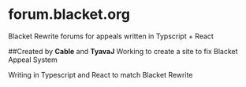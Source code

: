 # forum.blacket.org
Blacket Rewrite forums for appeals written in Typscript + React

##Created by __Cable__ and __TyavaJ__
Working to create a site to fix Blacket Appeal System

Writing in Typescript and React to match Blacket Rewrite
